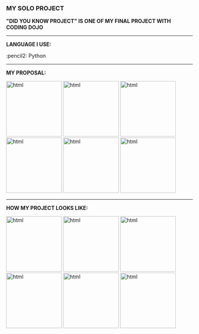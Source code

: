 <div>
  <h3>MY SOLO PROJECT</h3>
  <p><strong>"DID YOU KNOW PROJECT" IS ONE OF MY FINAL PROJECT WITH CODING DOJO</strong></p>

  <hr>

  <div>
    <p><strong>LANGUAGE I USE:</strong></p>
    <p>:pencil2: Python</p>
  </div>

  <hr>

  <div>
    <p><strong>MY PROPOSAL:</strong></p>
    <img src="https://github.com/TanapaPalmer/SOLO-PROJECT/assets/119079803/c585cf5a-c3a8-45e2-a153-d9916a1cb2f2" alt="html" height="150"/>
    <img src="https://github.com/TanapaPalmer/SOLO-PROJECT/assets/119079803/47a2ff7c-b9d4-4f64-a1d7-090791aaff9d" alt="html" height="150"/>
    <img src="https://github.com/TanapaPalmer/SOLO-PROJECT/assets/119079803/53285bc7-bc0c-4280-aa56-b5768c1d04f1" alt="html" height="150"/>
    <img src="https://github.com/TanapaPalmer/SOLO-PROJECT/assets/119079803/e4ba9dde-fbd3-4fa8-a576-65ce491f1627" alt="html" height="150"/>
    <img src="https://github.com/TanapaPalmer/SOLO-PROJECT/assets/119079803/e369a1b1-c486-4648-851f-feb587947ba9" alt="html" height="150"/>
    <img src="https://github.com/TanapaPalmer/SOLO-PROJECT/assets/119079803/844a0d47-6263-4cda-bfb7-32eb6eb80cc9" alt="html" height="150"/>
  </div>

  <hr>

  <div>
  <p><strong>HOW MY PROJECT LOOKS LIKE:</strong></p>
    <img src="https://github.com/TanapaPalmer/SOLO-PROJECT/assets/119079803/b3dd91f1-ba6d-4594-a55c-3cfe23cb88b8" alt="html" height="150"/>
    <img src="https://github.com/TanapaPalmer/SOLO-PROJECT/assets/119079803/a0fb21e4-7608-40e2-99d9-32a288f88af2" alt="html" height="150"/>
    <img src="https://github.com/TanapaPalmer/SOLO-PROJECT/assets/119079803/6f344517-fcf9-4550-adb4-dab38d67b5dd" alt="html" height="150"/>
    <img src="https://github.com/TanapaPalmer/SOLO-PROJECT/assets/119079803/d6f3c8d1-061f-409a-abf4-5ee68e3c2f11" alt="html" height="150"/>
    <img src="https://github.com/TanapaPalmer/SOLO-PROJECT/assets/119079803/f3efc3b7-6f47-4c99-84e0-e9d9c2b48413" alt="html" height="150"/>
    <img src="https://github.com/TanapaPalmer/SOLO-PROJECT/assets/119079803/f76cd9b2-3804-4d96-a895-19069e682b11" alt="html" height="150"/>
  </div>
</div>


